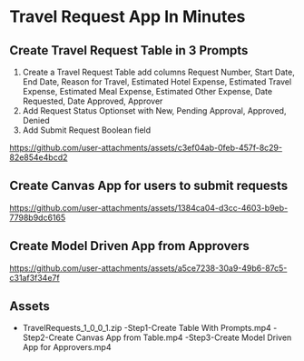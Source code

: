 # Travel Request App In Minutes
## Create Travel Request Table in 3 Prompts
1) Create a Travel Request Table add columns Request Number, Start Date, End Date, Reason for Travel, Estimated Hotel Expense, Estimated Travel Expense, Estimated Meal Expense, Estimated Other Expense, Date Requested, Date Approved, Approver
2) Add Request Status Optionset with New, Pending Approval, Approved, Denied
3) Add Submit Request Boolean field

https://github.com/user-attachments/assets/c3ef04ab-0feb-457f-8c29-82e854e4bcd2

## Create Canvas App for users to submit requests

https://github.com/user-attachments/assets/1384ca04-d3cc-4603-b9eb-7798b9dc6165


## Create Model Driven App from Approvers

https://github.com/user-attachments/assets/a5ce7238-30a9-49b6-87c5-c31af3f34e7f

## Assets
- TravelRequests_1_0_0_1.zip 
-Step1-Create Table With Prompts.mp4
-Step2-Create Canvas App from Table.mp4
-Step3-Create Model Driven App for Approvers.mp4
